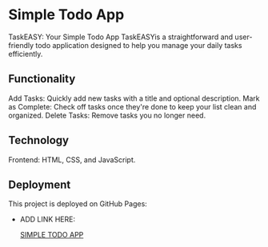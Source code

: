# Simple Todo App

TaskEASY: Your Simple Todo App
TaskEASYis a straightforward and user-friendly todo application designed to help you manage your daily tasks efficiently.

## Functionality

Add Tasks: Quickly add new tasks with a title and optional description.
Mark as Complete: Check off tasks once they're done to keep your list clean and organized.
Delete Tasks: Remove tasks you no longer need.

## Technology

Frontend: HTML, CSS, and JavaScript.

## Deployment

This project is deployed on GitHub Pages:

- ADD LINK HERE:

  [SIMPLE TODO APP](https://rudyravelindev.github.io/se_project_todo-app/)
